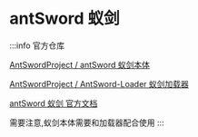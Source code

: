 # antSword 蚁剑

:::info 官方仓库

[AntSwordProject / antSword 蚁剑本体](https://github.com/AntSwordProject/antSword)

[AntSwordProject / AntSword-Loader 蚁剑加载器](https://github.com/AntSwordProject/AntSword-Loader)

[antSword 蚁剑 官方文档](https://www.yuque.com/antswordproject/antsword)

需要注意,蚁剑本体需要和加载器配合使用
:::

## 